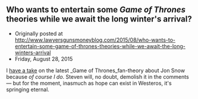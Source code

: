 ## Who wants to entertain some <em>Game of Thrones</em> theories while we await the long winter's arrival?

 * Originally posted at http://www.lawyersgunsmoneyblog.com/2015/08/who-wants-to-entertain-some-game-of-thrones-theories-while-we-await-the-long-winters-arrival
 * Friday, August 28, 2015

I [have a take](http://www.salon.com/2015/08/28/the\_latest\_game\_of\_thrones\_fan\_theory\_about\_jon\_snow\_is\_just\_about\_insane\_enough\_to\_be\_right/) on the latest _Game of Thrones_fan-theory about Jon Snow because _of course I do_. Steven will, no doubt, demolish it in the comments — but for the moment, inasmuch as hope can exist in Westeros, it's springing eternal.